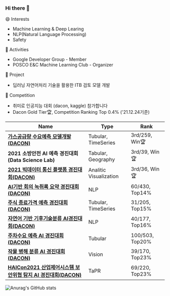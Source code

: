 ### Hi there 👋

😄 Interests
 - Machine Learning & Deep Learing
 - NLP(Natural Language Processing)
 - Safety


:busts_in_silhouette: Activities
 - Google Developer Group - Member
 - POSCO E&C Machine Learning Club - Organizer


:file_folder: Project
 - 딥러닝 자연어처리 기술을 활용한 ITB 검토 모델 개발


🚩 Competition
 - 취미로 인공지능 대회 (dacon, kaggle) 참가합니다
 - Dacon Gold Tier:trophy:, Competition Ranking Top 0.4% ('21.12.24기준)

|Name|Type|Rank|
|---|---|---|
|**[가스공급량 수요예측 모델개발(DACON)](https://dacon.io/competitions/official/235830/overview/description)**|Tubular, TimeSeries|3rd/259, Win:trophy:|
|**2021 소방안전 AI 예측 경진대회(Data Science Lab)**|Tabular, Geography|3rd/39, Win:trophy:|
|**[2021 빅데이터 통신 플랫폼 경진대회(DACON)](https://dacon.io/competitions/official/235753/overview/description)**|Analitic Visualization|3rd/36, Win:trophy:|
|**[AI기반 회의 녹취록 요약 경진대회(DACON)](https://dacon.io/competitions/official/235813/overview/description)**|NLP|60/430, Top14%|
|**[주식 종료가격 예측 경진대회(DACON)](https://dacon.io/competitions/official/235857/overview/description)**|Tubular, TimeSeries|31/205, Top15%|
|**[자연어 기반 기후기술분류 AI경진대회(DACON)](https://dacon.io/competitions/official/235744/overview/description)**|NLP|40/177, Top16%|
|**[주차수요 예측 AI 경진대회(DACON)](https://dacon.io/competitions/official/235745/overview/description)**|Tubular|100/503, Top20%|
|**[작물 병해 분류 AI 경진대회(DACON)](https://dacon.io/competitions/official/235842/overview/description)**|Vision|39/170, Top23%|
|**[HAICon2021 산업제어시스템 보안위협 탐지 AI 경진대회(DACON)](https://dacon.io/competitions/official/235757/overview/description)**|TaPR|69/220, Top23%|

![Anurag's GitHub stats](https://github-readme-stats.vercel.app/api?username=inrap8206&show_icons=true&theme=radical)
